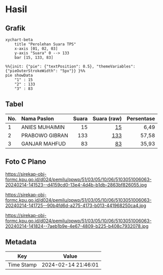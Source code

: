 # Hasil

## Grafik

```mermaid
xychart-beta
    title "Perolehan Suara TPS"
    x-axis [01, 02, 03]
    y-axis "Suara" 0 --> 133
    bar [15, 133, 83]
```

```mermaid
%%{init: {"pie": {"textPosition": 0.5}, "themeVariables": {"pieOuterStrokeWidth": "5px"}} }%%
pie showData
    "1" : 15
    "2" : 133
    "3" : 83
```

## Tabel

| No. | Nama Paslon    | Suara | Suara (raw) | Persentase |
|:--- |:-------------- | -----:| -----------:| ----------:|
| 1   | ANIES MUHAIMIN | 15    | [15][p-1]   | 6,49       |
| 2   | PRABOWO GIBRAN | 133   | [133][p-2]  | 57,58      |
| 3   | GANJAR MAHFUD  | 83    | [83][p-3]   | 35,93      |


[p-1]: https://github.com/gigit-pemilu/pemilu-2024-51-bali/blob/main/pilpres/hitung-suara/sub/51-bali/sub/03-badung/sub/05-kuta-selatan/sub/1006-jimbaran/sub/063-tps/sub/paslon-1.txt
[p-2]: https://github.com/gigit-pemilu/pemilu-2024-51-bali/blob/main/pilpres/hitung-suara/sub/51-bali/sub/03-badung/sub/05-kuta-selatan/sub/1006-jimbaran/sub/063-tps/sub/paslon-2.txt
[p-3]: https://github.com/gigit-pemilu/pemilu-2024-51-bali/blob/main/pilpres/hitung-suara/sub/51-bali/sub/03-badung/sub/05-kuta-selatan/sub/1006-jimbaran/sub/063-tps/sub/paslon-3.txt

## Foto C Plano

https://sirekap-obj-formc.kpu.go.id/d024/pemilu/ppwp/51/03/05/10/06/5103051006063-20240214-141523--d4159cd0-13e4-4d4b-b1db-2863bf826055.jpg

https://sirekap-obj-formc.kpu.go.id/d024/pemilu/ppwp/51/03/05/10/06/5103051006063-20240214-141725--90b4fd6d-a275-4173-b013-441968250ca4.jpg

https://sirekap-obj-formc.kpu.go.id/d024/pemilu/ppwp/51/03/05/10/06/5103051006063-20240214-141824--7aeb1b9e-4e67-4809-b225-b408c7932078.jpg


## Metadata

| Key        | Value               |
| ---------- | ------------------- |
| Time Stamp | 2024-02-14 21:46:01 |



